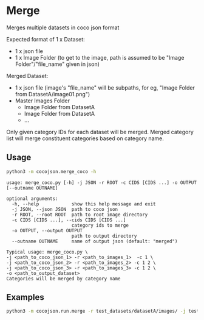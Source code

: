 # Merge

Merges multiple datasets in coco json format

Expected format of 1 x Dataset:
- 1 x json file 
- 1 x Image Folder (to get to the image, path is assumed to be "Image Folder"/"file_name" given in json)

Merged Dataset:
- 1 x json file (image's "file_name" will be subpaths, for eg, "Image Folder from DatasetA/image01.png")
- Master Images Folder 
    - Image Folder from DatasetA
    - Image Folder from DatasetA
    - ...

Only given category IDs for each dataset will be merged. Merged category list will merge constituent categories based on category name.

## Usage

```bash
python3 -m cocojson.merge_coco -h
```

```
usage: merge_coco.py [-h] -j JSON -r ROOT -c CIDS [CIDS ...] -o OUTPUT [--outname OUTNAME]

optional arguments:
  -h, --help            show this help message and exit
  -j JSON, --json JSON  path to coco json
  -r ROOT, --root ROOT  path to root image directory
  -c CIDS [CIDS ...], --cids CIDS [CIDS ...]
                        category ids to merge
  -o OUTPUT, --output OUTPUT
                        path to output directory
  --outname OUTNAME     name of output json (default: "merged")

Typical usage: merge_coco.py \ 
-j <path_to_coco_json_1> -r <path_to_images_1>  -c 1 \ 
-j <path_to_coco_json_2> -r <path_to_images_2> -c 1 2 \ 
-j <path_to_coco_json_3> -r <path_to_images_3> -c 1 2 \ 
-o <path_to_output_dataset>
Categories will be merged by category name
```

## Examples

```bash
python3 -m cocojson.run.merge -r test_datasets/datasetA/images/ -j test_datasets/datasetA/val.json -c 1 -r test_datasets/datasetB/images/ -j test_datasets/datasetB/val.json -c 1 -r test_datasets/datasetC/images/ -j test_datasets/datasetC/val.json -c 2 -r test_datasets/datasetD/images/ -j test_datasets/datasetD/val.json -c 3 -o test_datasets/merged/
```
